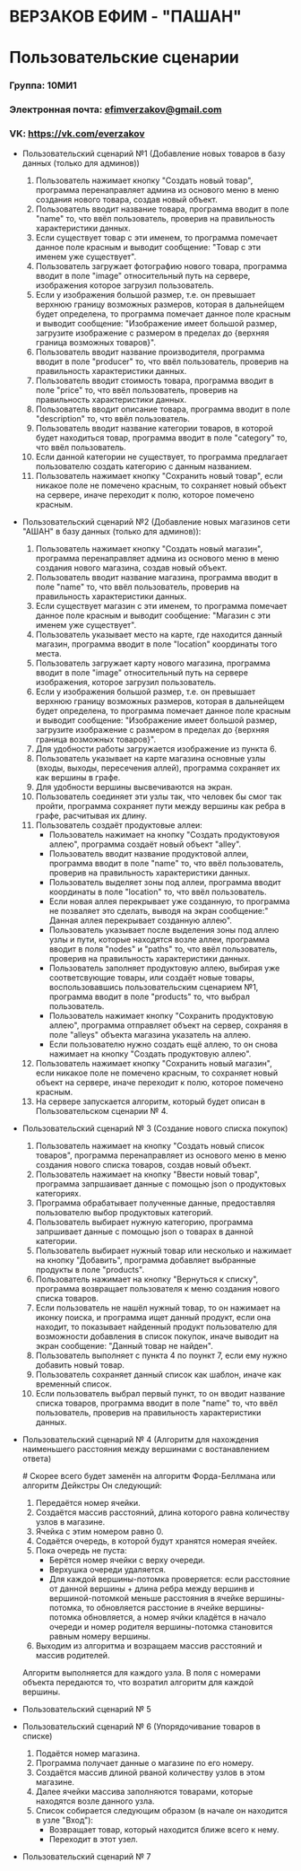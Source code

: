 # ВЕРЗАКОВ ЕФИМ - "ПАШАН"
# Пользовательские сценарии

### Группа: 10МИ1
### Электронная почта: efimverzakov@gmail.com
### VK: https://vk.com/everzakov
 



* Пользовательский сценарий №1 (Добавление новых товаров в базу данных (только для админов))
   
   1. Пользователь нажимает кнопку "Создать новый товар", программа перенаправляет админа из основого меню в меню создания нового товара, создав новый объект.
   2. Пользователь вводит название товара, программа вводит в поле "name" то, что ввёл пользователь, проверив на правильность характеристики данных.
   3. Если существует товар с эти именем, то программа помечает данное поле красным и выводит сообщение: "Товар с эти именем уже существует".
   4. Пользователь загружает фотографию нового товара, программа вводит в поле "image" относительный путь на сервере, изображения которое загрузил пользователь. 
   5. Если у изображения большой размер, т.е. он превышает верхнюю границу возможных размеров, которая в дальнейщем будет определена, то программа помечает данное поле красным и выводит сообщение: "Изображение имеет большой размер, загрузите изображение с размером в пределах до {верхняя граница возможных товаров}".
   6. Пользователь вводит название производителя, программа вводит в поле "producer" то, что ввёл пользователь, проверив на правильность характеристики данных.
   7. Пользователь вводит стоимость товара, программа вводит в поле "price" то, что ввёл пользователь, проверив на правильность характеристики данных.
   8. Пользователь вводит описание товара, программа вводит в поле "description" то, что ввёл пользователь.
   9. Пользователь вводит название категории товаров, в которой будет находиться товар, программа вводит в поле "category" то, что ввёл пользователь.
   10. Если данной категории не существует, то программа предлагает пользователю создать категорию с данным названием.
   11. Пользователь нажимает кнопку "Сохранить новый товар", если никакое поле не помечено красным, то сохраняет новый объект на сервере, иначе переходит к полю, которое помечено красным.
   

* Пользовательский сценарий №2 (Добавление новых магазинов сети "АШАН" в базу данных (только для админов)):
   
   1. Пользователь нажимает кнопку "Создать новый магазин", программа перенаправляет админа из основого меню в меню создания нового магазина, создав новый объект.
   2. Пользователь вводит название магазина, программа вводит в поле "name" то, что ввёл пользователь, проверив на правильность характеристики данных.
   3. Если существует магазин с эти именем, то программа помечает данное поле красным и выводит сообщение: "Магазин с эти именем уже существует".
   4. Пользователь указывает место на карте, где находится данный магазин, программа вводит в поле "location" координаты того места.
   5. Пользователь загружает карту нового магазина, программа вводит в поле "image" относительный путь на сервере изображения, которое загрузил пользователь. 
   6. Если у изображения большой размер, т.е. он превышает верхнюю границу возможных размеров, которая в дальнейщем будет определена, то программа помечает данное поле красным и выводит сообщение: "Изображение имеет большой размер, загрузите изображение с размером в пределах до {верхняя граница возможных товаров}".
   7. Для удобности работы загружается изображение из пункта 6.
   8. Пользователь указывает на карте магазина основные узлы (входы, выходы, пересечения аллей), программа сохраняет их как вершины в графе.
   9. Для удобности вершины высвечиваются на экран.
   10. Пользователь соединяет эти узлы так, что человек бы смог так пройти, программа сохраняет пути между вершины как ребра в графе, расчитывая их длину.
   11. Пользователь создаёт продуктовые аллеи:
       * Пользователь нажимает на кнопку "Создать продуктовуюя аллею", программа создаёт новый объект "alley".
       * Пользователь вводит название продуктовой аллеи, программа вводит в поле "name" то, что ввёл пользователь, проверив на правильность характеристики данных.
       * Пользователь выделяет зоны под аллеи, программа вводит координаты в поле "location" то, что ввёл пользователь.
       * Если новая аллея перекрывает уже созданную, то программа не позваляет это сделать, выводя на экран сообщение:" Данная аллея перекрывает созданную аллею".
       * Пользователь указывает после выделения зоны под аллею узлы и пути, которые находятся возле аллеи, программа вводит в поля "nodes" и "paths" то, что ввёл пользователь, проверив на правильность характеристики данных. 
       * Пользователь заполняет продуктовую аллею, выбирая уже соответсвующие товары, или создаёт новые товары, воспользовавшись пользовательским сценарием №1, программа вводит в поле "products" то, что выбрал пользователь.
       * Пользователь нажимает кнопку "Сохранить продуктовую аллею", программа отправляет объект на сервер, сохраняя в поле "alleys" объекта магазина указатель на аллею.
       * Если пользователю нужно создать ещё аллею, то он снова нажимает на кнопку "Создать продуктовую аллею".
   12. Пользователь нажимает кнопку "Сохранить новый магазин", если никакое поле не помечено красным, то сохраняет новый объект на сервере, иначе переходит к полю, которое помечено красным.
   13. На сервере запускается алгоритм, который будет описан в Пользовательском сценарии № 4.
   
   
* Пользовательский сценарий № 3 (Создание нового списка покупок)

   1. Пользователь нажимает на кнопку "Создать новый список товаров", программа перенаправляет  из основого меню в меню создания нового списка товаров, создав новый объект.
   2. Пользователь нажимает на  кнопку "Ввести новый товар", программа запршаивает данные с помощью json о продуктовых категориях.
   3. Программа обрабатывает полученные данные, предоставляя пользователю выбор продуктовых категорий.
   4. Пользователь выбирает нужную категорию, программа запршивает данные с помощью json о товарах в данной категории.
   5. Пользователь выбирает нужный товар или несколько и нажимает на кнопку "Добавить", программа добавляет выбранные продукты в поле "products".
   6. Пользователь нажимает на кнопку "Вернуться к списку", программа возвращает пользователя к меню создания нового списка товаров.
   7. Если пользователь не нашёл нужный товар, то он нажимает на иконку поиска, и программа ищет данный продукт, если она находит, то показывает найденный продукт пользователю для возможности добавления в список покупок, иначе выводит на экран сообщение: "Данный товар не найден". 
   8. Пользователь выполняет с пункта 4 по поункт 7, если ему нужно добавить новый товар.
   9. Пользователь сохраняет данный список как шаблон, иначе как временный список.
   10. Если пользователь выбрал первый пункт, то он вводит название списка товаров, программа вводит в поле "name" то, что ввёл пользователь, проверив на правильность характеристики данных.
   
  
* Пользовательский сценарий № 4 (Алгоритм для нахождения наименьшего расстояния между вершинами с востанавлением ответа)
   
   \# Скорее всего будет заменён на алгоритм Форда-Беллмана или алгоритм Дейкстры
   Он следующий:
   1. Передаётся номер ячейки.
   2. Создаётся массив расстояний, длина которого равна количеству узлов в магазине.
   3. Ячейка с этим номером равно 0.
   4. Содаётся очередь, в которой будут хранятся номерая ячейек.
   5. Пока очередь не пуста:
      * Берётся номер ячейки с верху очереди.
      * Верхушка очереди удаляется.
      * Для каждой вершины-потомка проверяется: если расстояние от данной вершины + длина ребра между вершинв и вершиной-потомкой меньше расстояния в ячейке вершины-потомка, то обновляется расстоние в ячейке вершины-потомка обновляется, а номер ячйки кладётся в начало очереди и номер родителя вершины-потомка становится равным номеру вершины.
   6. Выходим из алгоритма и возращаем массив расстояний и массив родителей.
     
   Алгоритм выполняется для каждого узла. 
   В поля с номерами объекта передаются то, что возратил алгоритм для каждой вершины.  
   
   
* Пользовательский сценарий № 5 
   


* Пользовательский сценарий № 6 (Упорядочивание товаров в списке)
   1. Подаётся номер магазина.
   2. Программа получает данные о магазине по его номеру.
   3. Создаётся массив длиной рваной количеству узлов в этом магазине.
   4. Далее ячейки массива заполняются товарами, которые находятся возле данного узла.
   5. Список собирается следующим образом (в начале он находится в узле "Вход"):
      * Возвращает товар, который находится ближе всего к нему.
      * Переходит в этот узел.

* Пользовательский сценарий № 7
        
        
        



